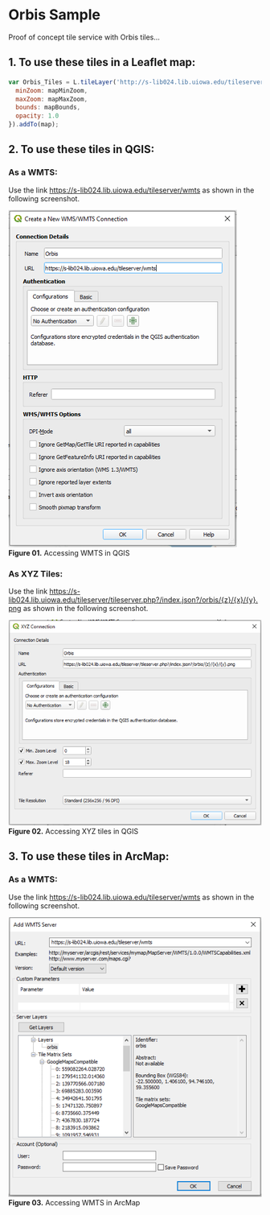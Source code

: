 # Orbis Sample
Proof of concept tile service with Orbis tiles...

## 1. To use these tiles in a Leaflet map:

```javascript
var Orbis_Tiles = L.tileLayer('http://s-lib024.lib.uiowa.edu/tileserver/tileserver.php?/index.json?/orbis/{z}/{x}/{y}.png', {
  minZoom: mapMinZoom,
  maxZoom: mapMaxZoom,
  bounds: mapBounds,
  opacity: 1.0
}).addTo(map);
```

## 2. To use these tiles in QGIS:

### As a WMTS:

Use the link https://s-lib024.lib.uiowa.edu/tileserver/wmts as shown in the following screenshot.

![QGIS_WMTS](png/QGIS_WMTS.PNG)  
**Figure 01.** Accessing WMTS in QGIS

### As XYZ Tiles:

Use the link https://s-lib024.lib.uiowa.edu/tileserver/tileserver.php?/index.json?/orbis/{z}/{x}/{y}.png as shown in the following screenshot.

![QGIS_XYZ](png/QGIS_XYZ.PNG)  
**Figure 02.** Accessing XYZ tiles in QGIS

## 3. To use these tiles in ArcMap:

### As a WMTS:

Use the link https://s-lib024.lib.uiowa.edu/tileserver/wmts as shown in the following screenshot.

![Arc_WMTS](png/Arc_WMTS.PNG)  
**Figure 03.** Accessing WMTS in ArcMap
